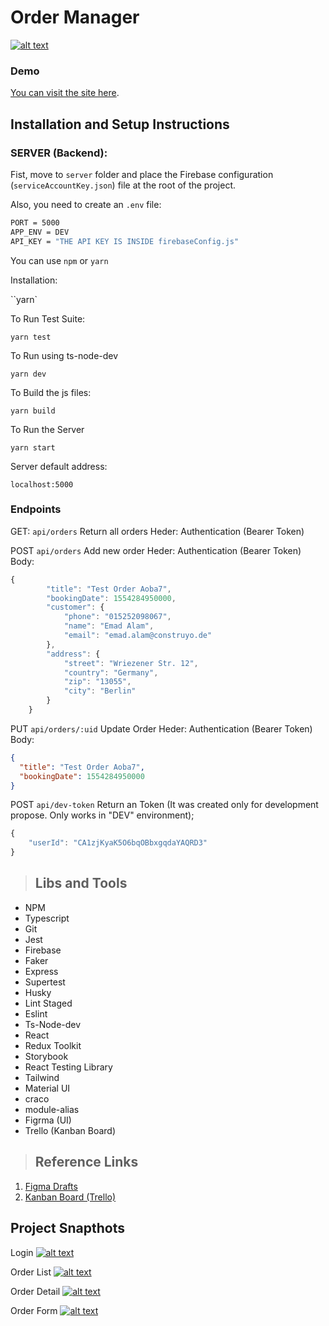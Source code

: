 # **Order Manager**

[![alt text](https://i.imgur.com/Kf5MdoT.png)](https://marciomarquessouza.github.io/order-manager/)

### Demo

[You can visit the site here](https://marciomarquessouza.github.io/order-manager/).

## Installation and Setup Instructions

### SERVER (Backend):

Fist, move to `server` folder and place the Firebase configuration (`serviceAccountKey.json`) file at the root of the project.

Also, you need to create an `.env` file:

```sh
PORT = 5000
APP_ENV = DEV
API_KEY = "THE API KEY IS INSIDE firebaseConfig.js"
```

You can use `npm` or `yarn`

Installation:

``yarn`

To Run Test Suite:

`yarn test`

To Run using ts-node-dev

`yarn dev`

To Build the js files:

`yarn build`

To Run the Server

`yarn start`

Server default address:

`localhost:5000`

### Endpoints

GET: `api/orders`
Return all orders
Heder: Authentication (Bearer Token)

POST `api/orders`
Add new order
Heder: Authentication (Bearer Token)
Body:

```js
{
        "title": "Test Order Aoba7",
        "bookingDate": 1554284950000,
        "customer": {
            "phone": "015252098067",
            "name": "Emad Alam",
            "email": "emad.alam@construyo.de"
        },
        "address": {
            "street": "Wriezener Str. 12",
            "country": "Germany",
            "zip": "13055",
            "city": "Berlin"
        }
    }
```

PUT `api/orders/:uid`
Update Order
Heder: Authentication (Bearer Token)
Body:

```json
{
  "title": "Test Order Aoba7",
  "bookingDate": 1554284950000
}
```

POST `api/dev-token`
Return an Token (It was created only for development propose. Only works in "DEV" environment);

```js
{
    "userId": "CA1zjKyaK5O6bqOBbxgqdaYAQRD3"
}
```

> ## Libs and Tools

- NPM
- Typescript
- Git
- Jest
- Firebase
- Faker
- Express
- Supertest
- Husky
- Lint Staged
- Eslint
- Ts-Node-dev
- React
- Redux Toolkit
- Storybook
- React Testing Library
- Tailwind
- Material UI
- craco
- module-alias
- Figrma (UI)
- Trello (Kanban Board)

> ## Reference Links

1. [Figma Drafts](https://www.figma.com/file/N0i0knZct9WIRdna2IRyWM/ORDER-MANAGER?node-id=0%3A1)
2. [Kanban Board (Trello)](https://trello.com/b/vSS5IUd2)

## Project Snapthots

Login
[![alt text](https://i.imgur.com/tQvJe1p.png)]()

Order List
[![alt text](https://i.imgur.com/Z75uqQ1.png)]()

Order Detail
[![alt text](https://i.imgur.com/0ulKATL.png)]()

Order Form
[![alt text](https://i.imgur.com/fwEtkix.png)]()
